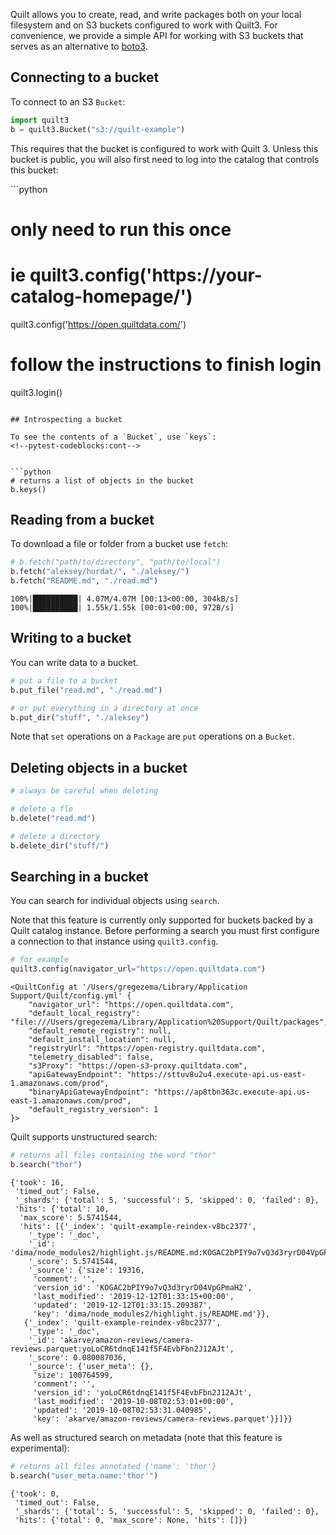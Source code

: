 Quilt allows you to create, read, and write packages both on your local filesystem and on S3 buckets configured to work with Quilt3. For convenience, we provide a simple API for working with S3 buckets that serves as an alternative to [boto3](https://boto3.amazonaws.com/v1/documentation/api/latest/index.html).

## Connecting to a bucket

To connect to an S3 `Bucket`:


```python
import quilt3
b = quilt3.Bucket("s3://quilt-example")
```

This requires that the bucket is configured to work with Quilt 3. Unless this bucket is public, you will also first need to log into the catalog that controls this bucket:

<!--pytest-codeblocks:skip-->```python
# only need to run this once
# ie quilt3.config('https://your-catalog-homepage/')
quilt3.config('https://open.quiltdata.com/')

# follow the instructions to finish login
quilt3.login()
```

## Introspecting a bucket

To see the contents of a `Bucket`, use `keys`:
<!--pytest-codeblocks:cont-->


```python
# returns a list of objects in the bucket
b.keys()
```

## Reading from a bucket

To download a file or folder from a bucket use `fetch`:
<!--pytest-codeblocks:cont-->


```python
# b.fetch("path/to/directory", "path/to/local")
b.fetch("aleksey/hurdat/", "./aleksey/")
b.fetch("README.md", "./read.md")
```

    100%|██████████| 4.07M/4.07M [00:13<00:00, 304kB/s]   
    100%|██████████| 1.55k/1.55k [00:01<00:00, 972B/s]


## Writing to a bucket

You can write data to a bucket.
<!--pytest-codeblocks:cont-->

```python
# put a file to a bucket
b.put_file("read.md", "./read.md")

# or put everything in a directory at once
b.put_dir("stuff", "./aleksey")
```

Note that `set` operations on a `Package` are `put` operations on a `Bucket`.

## Deleting objects in a bucket
<!--pytest-codeblocks:cont-->

```python
# always be careful when deleting

# delete a fle
b.delete("read.md")

# delete a directory
b.delete_dir("stuff/")
```

## Searching in a bucket

You can search for individual objects using `search`.

Note that this feature is currently only supported for buckets backed by a Quilt catalog instance. Before performing a search you must first configure a connection to that instance using `quilt3.config`.
<!--pytest-codeblocks:cont-->


```python
# for example
quilt3.config(navigator_url="https://open.quiltdata.com")
```




    <QuiltConfig at '/Users/gregezema/Library/Application Support/Quilt/config.yml' {
        "navigator_url": "https://open.quiltdata.com",
        "default_local_registry": "file:///Users/gregezema/Library/Application%20Support/Quilt/packages",
        "default_remote_registry": null,
        "default_install_location": null,
        "registryUrl": "https://open-registry.quiltdata.com",
        "telemetry_disabled": false,
        "s3Proxy": "https://open-s3-proxy.quiltdata.com",
        "apiGatewayEndpoint": "https://sttuv8u2u4.execute-api.us-east-1.amazonaws.com/prod",
        "binaryApiGatewayEndpoint": "https://ap8tbn363c.execute-api.us-east-1.amazonaws.com/prod",
        "default_registry_version": 1
    }>



Quilt supports unstructured search:
<!--pytest-codeblocks:cont-->


```python
# returns all files containing the word "thor"
b.search("thor")
```




    {'took': 16,
     'timed_out': False,
     '_shards': {'total': 5, 'successful': 5, 'skipped': 0, 'failed': 0},
     'hits': {'total': 10,
      'max_score': 5.5741544,
      'hits': [{'_index': 'quilt-example-reindex-v8bc2377',
        '_type': '_doc',
        '_id': 'dima/node_modules2/highlight.js/README.md:KOGAC2bPIY9o7vQ3d3ryrD04VpGPmaH2',
        '_score': 5.5741544,
        '_source': {'size': 19316,
         'comment': '',
         'version_id': 'KOGAC2bPIY9o7vQ3d3ryrD04VpGPmaH2',
         'last_modified': '2019-12-12T01:33:15+00:00',
         'updated': '2019-12-12T01:33:15.209387',
         'key': 'dima/node_modules2/highlight.js/README.md'}},
       {'_index': 'quilt-example-reindex-v8bc2377',
        '_type': '_doc',
        '_id': 'akarve/amazon-reviews/camera-reviews.parquet:yoLoCR6tdnqE141f5F4EvbFbn2J12AJt',
        '_score': 0.080087036,
        '_source': {'user_meta': {},
         'size': 100764599,
         'comment': '',
         'version_id': 'yoLoCR6tdnqE141f5F4EvbFbn2J12AJt',
         'last_modified': '2019-10-08T02:53:01+00:00',
         'updated': '2019-10-08T02:53:31.040985',
         'key': 'akarve/amazon-reviews/camera-reviews.parquet'}}]}}



As well as structured search on metadata (note that this feature is experimental):
<!--pytest-codeblocks:cont-->


```python
# returns all files annotated {'name': 'thor'}
b.search("user_meta.name:'thor'")
```




    {'took': 0,
     'timed_out': False,
     '_shards': {'total': 5, 'successful': 5, 'skipped': 0, 'failed': 0},
     'hits': {'total': 0, 'max_score': None, 'hits': []}}


